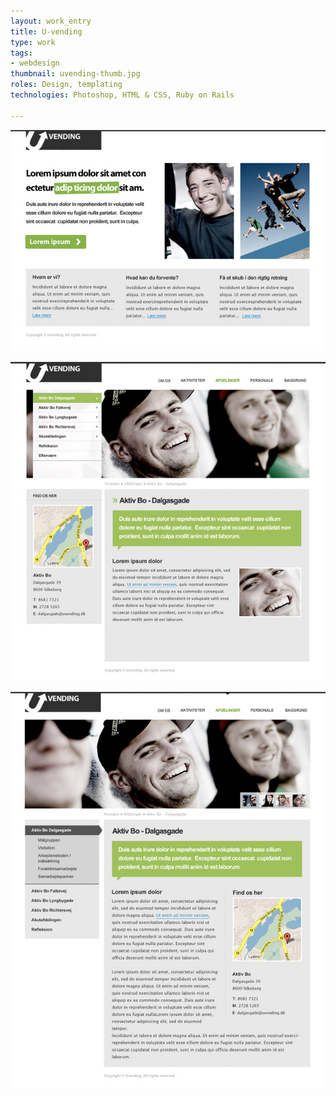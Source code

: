 ```yaml
---
layout: work_entry
title: U-vending
type: work
tags:
- webdesign
thumbnail: uvending-thumb.jpg
roles: Design, templating
technologies: Photoshop, HTML & CSS, Ruby on Rails

---
```


<p><img src="/assets/images/work/2010-06-22_uvending_1.jpg" class="illustration" title="Screenshot 1" alt="Screenshot 1" /></p>

<p><img src="/assets/images/work/2010-06-22_uvending_2.jpg" class="illustration" title="Screenshot 2" alt="Screenshot 2" /></p>

<p><img src="/assets/images/work/2010-06-22_uvending_3.jpg" class="illustration" title="Screenshot 3" alt="Screenshot 3" /></p>
